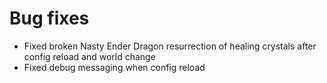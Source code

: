 # Bug fixes
* Fixed broken Nasty Ender Dragon resurrection of healing crystals after config reload and world change
* Fixed debug messaging when config reload